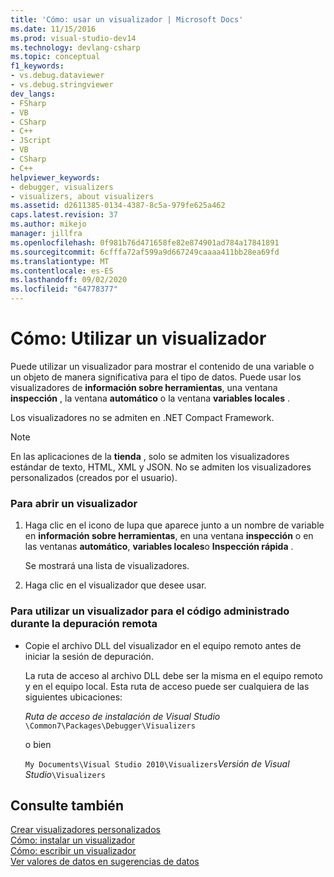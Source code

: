 ```yaml
---
title: 'Cómo: usar un visualizador | Microsoft Docs'
ms.date: 11/15/2016
ms.prod: visual-studio-dev14
ms.technology: devlang-csharp
ms.topic: conceptual
f1_keywords:
- vs.debug.dataviewer
- vs.debug.stringviewer
dev_langs:
- FSharp
- VB
- CSharp
- C++
- JScript
- VB
- CSharp
- C++
helpviewer_keywords:
- debugger, visualizers
- visualizers, about visualizers
ms.assetid: d2611385-0134-4387-8c5a-979fe625a462
caps.latest.revision: 37
ms.author: mikejo
manager: jillfra
ms.openlocfilehash: 0f981b76d471658fe82e874901ad784a17841891
ms.sourcegitcommit: 6cfffa72af599a9d667249caaaa411bb28ea69fd
ms.translationtype: MT
ms.contentlocale: es-ES
ms.lasthandoff: 09/02/2020
ms.locfileid: "64778377"
---
```

# <a name="how-to-use-a-visualizer"></a>Cómo: Utilizar un visualizador
Puede utilizar un visualizador para mostrar el contenido de una variable o un objeto de manera significativa para el tipo de datos. Puede usar los visualizadores de **información sobre herramientas**, una ventana **inspección** , la ventana **automático** o la ventana **variables locales** .  
  
 Los visualizadores no se admiten en .NET Compact Framework.  
  
> [!NOTE]
> En las aplicaciones de la **tienda** , solo se admiten los visualizadores estándar de texto, HTML, XML y JSON. No se admiten los visualizadores personalizados (creados por el usuario).  
  
### <a name="to-open-a-visualizer"></a>Para abrir un visualizador  
  
1. Haga clic en el icono de lupa que aparece junto a un nombre de variable en **información sobre herramientas**, en una ventana **inspección** o en las ventanas **automático**, **variables locales**o **Inspección rápida** .  
  
     Se mostrará una lista de visualizadores.  
  
2. Haga clic en el visualizador que desee usar.  
  
### <a name="to-use-a-visualizer-for-managed-code-during-remote-debugging"></a>Para utilizar un visualizador para el código administrado durante la depuración remota  
  
- Copie el archivo DLL del visualizador en el equipo remoto antes de iniciar la sesión de depuración.  
  
     La ruta de acceso al archivo DLL debe ser la misma en el equipo remoto y en el equipo local. Esta ruta de acceso puede ser cualquiera de las siguientes ubicaciones:  
  
     *Ruta de acceso de instalación de Visual Studio* `\Common7\Packages\Debugger\Visualizers`  
  
     o bien  
  
     `My Documents\Visual Studio 2010\Visualizers`*Versión de Visual Studio*`\Visualizers`  
  
## <a name="see-also"></a>Consulte también  
 [Crear visualizadores personalizados](../debugger/create-custom-visualizers-of-data.md)   
 [Cómo: instalar un visualizador](../debugger/how-to-install-a-visualizer.md)   
 [Cómo: escribir un visualizador](../debugger/how-to-write-a-visualizer.md)   
 [Ver valores de datos en sugerencias de datos](../debugger/view-data-values-in-data-tips-in-the-code-editor.md)